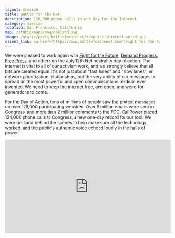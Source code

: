 ```yaml
---
layout: mission
title: Battle for the Net
description: 120,000 phone calls in one day for the Internet
category: mission
location: San Francisco, California
map: /static/maps/svg/oakland.svg
image: /static/posts/battleforthenet/keep-the-internet-weird.jpg
client_link: <a href="https://www.battleforthenet.com">Fight for the Future</a>
---
```


We were pleased to work again with [Fight for the Future](http://fightforthefuture.org), [Demand Progress](https://demandprogress.org), [Free Press](https://www.freepress.net), and others on the July 12th Net neutrality day of action. The internet is vital to all of our activism work, and we strongly believe that all bits are created equal. It's not just about "fast lanes" and "slow lanes", or network prioritization relationships, but the very ability of our messages to spread on the most powerful and open communications medium ever invented. We need to keep the internet free, and open, and weird for generations to come.

For the Day of Action, tens of millions of people saw the protest messages on over 125,000 participating websites. Over 5 million emails were sent to Congress, and more than 2 million comments to the FCC. CallPower placed 124,000 phone calls to Congress, a new one-day record for our tool. We were on-hand behind the scenes to help make sure all the technology worked, and the public's authentic voice echoed loudly in the halls of power.

<div class="two-third">
	<iframe src="https://player.vimeo.com/video/225341994?title=0&amp;byline=0&amp;portrait=0" width="540" height="304" frameborder="0" webkitallowfullscreen="" mozallowfullscreen="" allowfullscreen=""></iframe>    
</div>
